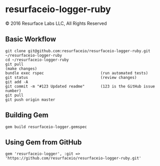 # resurfaceio-logger-ruby
&copy; 2016 Resurface Labs LLC, All Rights Reserved

## Basic Workflow 

    git clone git@github.com:resurfaceio/resurfaceio-logger-ruby.git ~/resurfaceio-logger-ruby
    cd ~/resurfaceio-logger-ruby
    git pull
    (make changes)
    bundle exec rspec                         (run automated tests)
    git status                                (review changes)
    git add -A
    git commit -m "#123 Updated readme"       (123 is the GitHub issue number)
    git pull
    git push origin master

## Building Gem

    gem build resurfaceio-logger.gemspec

## Using Gem from GitHub

    gem 'resurfaceio-logger', :git => 'https://github.com/resurfaceio/resurfaceio-logger-ruby.git'
